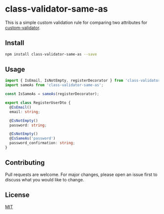 # class-validator-same-as

This is a simple custom validation rule for comparing two attributes for [custom-validator](https://github.com/typestack/class-validator).

## Install

```bash
npm install class-validator-same-as --save
```

## Usage

```typescript
import { IsEmail, IsNotEmpty, registerDecorator } from 'class-validator';
import sameAs from 'class-validator-same-as';

const IsSameAs = sameAs(registerDecorator);

export class RegisterUserDto {
  @IsEmail()
  email: string;

  @IsNotEmpty()
  password: string;

  @IsNotEmpty()
  @IsSameAs('password')
  password_confirmation: string;
}
```


## Contributing
Pull requests are welcome. For major changes, please open an issue first to discuss what you would like to change.

## License
[MIT](https://choosealicense.com/licenses/mit/)